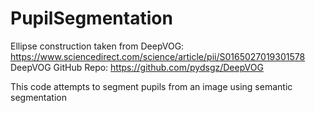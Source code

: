 # PupilSegmentation

Ellipse construction taken from DeepVOG: https://www.sciencedirect.com/science/article/pii/S0165027019301578
DeepVOG GitHub Repo: https://github.com/pydsgz/DeepVOG

This code attempts to segment pupils from an image using semantic segmentation 
